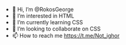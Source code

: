 - 👋 Hi, I’m @RokosGeorge
- 👀 I’m interested in HTML
- 🌱 I’m currently learning CSS
- 💞️ I’m looking to collaborate on CSS
- 📫 How to reach me https://t.me/Not_ighor

<!---
RokosGeorge/RokosGeorge is a ✨ special ✨ repository because its `README.md` (this file) appears on your GitHub profile.
You can click the Preview link to take a look at your changes.
--->
